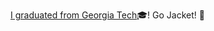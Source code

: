 [I graduated from Georgia Tech](https://commencement.gatech.edu/graduate/masters/wugang-meng)🎓! Go Jacket! :honeybee:
